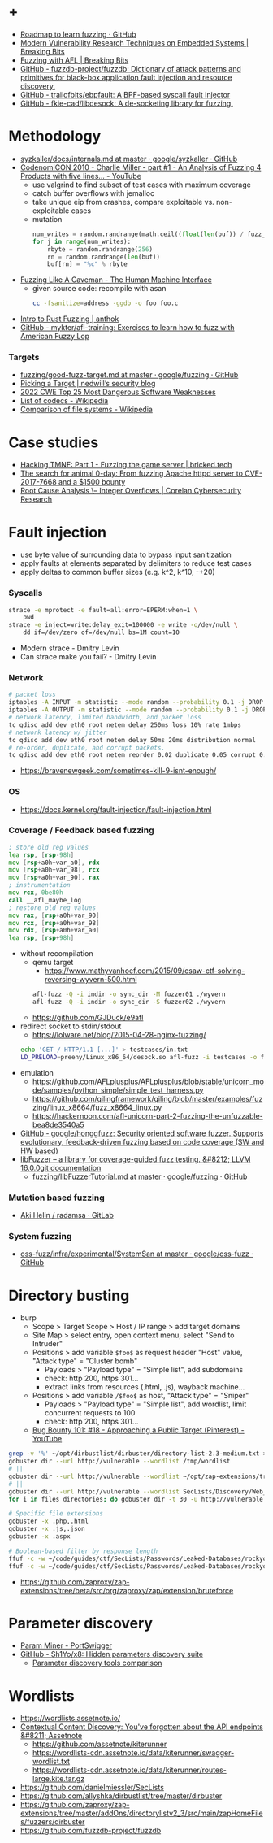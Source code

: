 # +

- [Roadmap to learn fuzzing · GitHub](https://gist.github.com/tin-z/23f00e5bafacc7cd3676ac82b1dab8b0)
- [Modern Vulnerability Research Techniques on Embedded Systems \| Breaking Bits](https://breaking-bits.gitbook.io/breaking-bits/vulnerability-discovery/reverse-engineering/modern-approaches-toward-embedded-research)
- [Fuzzing with AFL \| Breaking Bits](https://breaking-bits.gitbook.io/breaking-bits/vulnerability-discovery/fuzzing-with-afl)
- [GitHub \- fuzzdb\-project/fuzzdb: Dictionary of attack patterns and primitives for black\-box application fault injection and resource discovery\.](https://github.com/fuzzdb-project/fuzzdb/tree/master)
- [GitHub \- trailofbits/ebpfault: A BPF\-based syscall fault injector](https://github.com/trailofbits/ebpfault)
- [GitHub \- fkie\-cad/libdesock: A de\-socketing library for fuzzing\.](https://github.com/fkie-cad/libdesock)

# Methodology

- [syzkaller/docs/internals\.md at master · google/syzkaller · GitHub](https://github.com/google/syzkaller/blob/master/docs/internals.md)
- [CodenomiCON 2010 \- Charlie Miller \- part \#1 \- An Analysis of Fuzzing 4 Products with five lines\.\.\. \- YouTube](https://www.youtube.com/watch?v=Xnwodi2CBws)
    - use valgrind to find subset of test cases with maximum coverage
    - catch buffer overflows with jemalloc
    - take unique eip from crashes, compare exploitable vs. non-exploitable cases
    - mutation
        ```python
        num_writes = random.randrange(math.ceil((float(len(buf)) / fuzz_factor))) + 1
        for j in range(num_writes):
            rbyte = random.randrange(256)
            rn = random.randrange(len(buf))
            buf[rn] = "%c" % rbyte
        ```
- [Fuzzing Like A Caveman \- The Human Machine Interface](https://h0mbre.github.io/Fuzzing-Like-A-Caveman/)
    - given source code: recompile with asan
        ```bash
        cc -fsanitize=address -ggdb -o foo foo.c
        ```
- [Intro to Rust Fuzzing \| anthok](https://www.anthok.com/posts/intro-to-rust-fuzzing/)
- [GitHub \- mykter/afl\-training: Exercises to learn how to fuzz with American Fuzzy Lop](https://github.com/mykter/afl-training)

### Targets

- [fuzzing/good\-fuzz\-target\.md at master · google/fuzzing · GitHub](https://github.com/google/fuzzing/blob/master/docs/good-fuzz-target.md)
- [Picking a Target \| nedwill’s security blog](https://nedwill.github.io/blog/jekyll/update/2019/04/08/picking-a-target.html)
- [2022 CWE Top 25 Most Dangerous Software Weaknesses](https://cwe.mitre.org/top25/archive/2022/2022_cwe_top25.html)
- [List of codecs \- Wikipedia](https://en.wikipedia.org/wiki/List_of_codecs)
- [Comparison of file systems \- Wikipedia](https://en.wikipedia.org/wiki/Comparison_of_file_systems)

# Case studies

- [Hacking TMNF: Part 1 \- Fuzzing the game server \| bricked\.tech](https://blog.bricked.tech/posts/tmnf/part1/)
- [The search for animal 0\-day: From fuzzing Apache httpd server to CVE\-2017\-7668 and a $1500 bounty](https://animal0day.blogspot.com/2017/07/from-fuzzing-apache-httpd-server-to-cve.html)
- [Root Cause Analysis \– Integer Overflows \| Corelan Cybersecurity Research](https://www.corelan.be/index.php/2013/07/02/root-cause-analysis-integer-overflows/)

# Fault injection

- use byte value of surrounding data to bypass input sanitization
- apply faults at elements separated by delimiters to reduce test cases
- apply deltas to common buffer sizes (e.g. k^2, k^10, -+20)

### Syscalls

```bash
strace -e mprotect -e fault=all:error=EPERM:when=1 \
    pwd
strace -e inject=write:delay_exit=100000 -e write -o/dev/null \
    dd if=/dev/zero of=/dev/null bs=1M count=10
```

- Modern strace - Dmitry Levin
- Can strace make you fail? - Dmitry Levin

### Network

```bash
# packet loss
iptables -A INPUT -m statistic --mode random --probability 0.1 -j DROP
iptables -A OUTPUT -m statistic --mode random --probability 0.1 -j DROP
# network latency, limited bandwidth, and packet loss
tc qdisc add dev eth0 root netem delay 250ms loss 10% rate 1mbps
# network latency w/ jitter
tc qdisc add dev eth0 root netem delay 50ms 20ms distribution normal
# re-order, duplicate, and corrupt packets.
tc qdisc add dev eth0 root netem reorder 0.02 duplicate 0.05 corrupt 0.01
```

- https://bravenewgeek.com/sometimes-kill-9-isnt-enough/

### OS

- https://docs.kernel.org/fault-injection/fault-injection.html

### Coverage / Feedback based fuzzing

```fasm
; store old reg values
lea rsp, [rsp-98h]
mov [rsp+a0h+var_a0], rdx
mov [rsp+a0h+var_98], rcx
mov [rsp+a0h+var_90], rax
; instrumentation
mov rcx, 0be80h
call __afl_maybe_log
; restore old reg values
mov rax, [rsp+a0h+var_90]
mov rcx, [rsp+a0h+var_98]
mov rdx, [rsp+a0h+var_a0]
lea rsp, [rsp+98h]
```

- without recompilation
    - qemu target
        - https://www.mathyvanhoef.com/2015/09/csaw-ctf-solving-reversing-wyvern-500.html
        ```bash
        afl-fuzz -Q -i indir -o sync_dir -M fuzzer01 ./wyvern
        afl-fuzz -Q -i indir -o sync_dir -S fuzzer02 ./wyvern
        ```
    - https://github.com/GJDuck/e9afl
- redirect socket to stdin/stdout
    - https://lolware.net/blog/2015-04-28-nginx-fuzzing/
    ```bash
    echo 'GET / HTTP/1.1 [...]' > testcases/in.txt
    LD_PRELOAD=preeny/Linux_x86_64/desock.so afl-fuzz -i testcases -o findings ./nginx
    ```
- emulation
    - https://github.com/AFLplusplus/AFLplusplus/blob/stable/unicorn_mode/samples/python_simple/simple_test_harness.py
    - https://github.com/qilingframework/qiling/blob/master/examples/fuzzing/linux_x8664/fuzz_x8664_linux.py
    - https://hackernoon.com/afl-unicorn-part-2-fuzzing-the-unfuzzable-bea8de3540a5
- [GitHub \- google/honggfuzz: Security oriented software fuzzer\. Supports evolutionary, feedback\-driven fuzzing based on code coverage \(SW and HW based\)](https://github.com/google/honggfuzz)
- [libFuzzer – a library for coverage\-guided fuzz testing\. &\#8212; LLVM 16\.0\.0git documentation](https://llvm.org/docs/LibFuzzer.html)
    - [fuzzing/libFuzzerTutorial\.md at master · google/fuzzing · GitHub](https://github.com/google/fuzzing/blob/master/tutorial/libFuzzerTutorial.md)

### Mutation based fuzzing

- [Aki Helin / radamsa · GitLab](https://gitlab.com/akihe/radamsa)

### System fuzzing

- [oss\-fuzz/infra/experimental/SystemSan at master · google/oss\-fuzz · GitHub](https://github.com/google/oss-fuzz/tree/master/infra/experimental/SystemSan)

# Directory busting

- burp
    - Scope > Target Scope > Host / IP range > add target domains
    - Site Map > select entry, open context menu, select "Send to Intruder"
    - Positions > add variable `$foo$` as request header "Host" value, "Attack type" = "Cluster bomb"
        - Payloads > "Payload type" = "Simple list", add subdomains
        - check: http 200, https 301...
        - extract links from resources (.html, .js), wayback machine...
    - Positions > add variable `/$foo$` as host, "Attack type" = "Sniper"
        - Payloads > "Payload type" = "Simple list", add wordlist, limit concurrent requests to 100
        - check: http 200, https 301...
    - [Bug Bounty 101: \#18 \- Approaching a Public Target \(Pinterest\) \- YouTube](https://www.youtube.com/watch?v=LeQ8RIK6OpE)

```bash
grep -v '%' ~/opt/dirbustlist/dirbuster/directory-list-2.3-medium.txt > /tmp/wordlist
gobuster dir --url http://vulnerable --wordlist /tmp/wordlist
# ||
gobuster dir --url http://vulnerable --wordlist ~/opt/zap-extensions/tree/master/addOns/directorylistv2_3/src/main/zapHomeFiles/fuzzers/dirbuster/directory-list-2.3-medium.txt
# ||
gobuster dir --url http://vulnerable --wordlist SecLists/Discovery/Web_Content/raft-large-files.txt
for i in files directories; do gobuster dir -t 30 -u http://vulnerable -w SecLists/Discovery/Web_Content/raft-medium-$i.txt; done

# Specific file extensions
gobuster -x .php,.html
gobuster -x .js,.json
gobuster -x .aspx

# Boolean-based filter by response length
ffuf -c -w ~/code/guides/ctf/SecLists/Passwords/Leaked-Databases/rockyou-75.txt -u 'https://foo?FUZZ' -fs 123
ffuf -c -w ~/code/guides/ctf/SecLists/Passwords/Leaked-Databases/rockyou-75.txt -u 'https://foo?bar=FUZZ' -fs 234
```

- https://github.com/zaproxy/zap-extensions/tree/beta/src/org/zaproxy/zap/extension/bruteforce

# Parameter discovery

- [Param Miner \- PortSwigger](https://portswigger.net/bappstore/17d2949a985c4b7ca092728dba871943)
- [GitHub \- Sh1Yo/x8: Hidden parameters discovery suite](https://github.com/sh1yo/x8)
    - [Parameter discovery tools comparison](https://4rt.one/blog/1.html)

# Wordlists

- https://wordlists.assetnote.io/
- [Contextual Content Discovery: You've forgotten about the API endpoints &\#8211; Assetnote](https://blog.assetnote.io/2021/04/05/contextual-content-discovery/)
    - https://github.com/assetnote/kiterunner
    - https://wordlists-cdn.assetnote.io/data/kiterunner/swagger-wordlist.txt
    - https://wordlists-cdn.assetnote.io/data/kiterunner/routes-large.kite.tar.gz
- https://github.com/danielmiessler/SecLists
- https://github.com/allyshka/dirbustlist/tree/master/dirbuster
- https://github.com/zaproxy/zap-extensions/tree/master/addOns/directorylistv2_3/src/main/zapHomeFiles/fuzzers/dirbuster
- https://github.com/fuzzdb-project/fuzzdb
